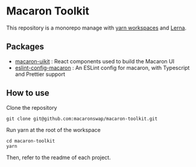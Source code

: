 # Macaron Toolkit

This repository is a monorepo manage with [yarn workspaces](https://classic.yarnpkg.com/en/docs/workspaces/) and [Lerna](https://lerna.js.org/). 

## Packages

- [macaron-uikit](https://github.com/macaronswap/macaron-toolkit/tree/master/packages/macaron-uikit) : React components used to build the Macaron UI
- [eslint-config-macaron](https://github.com/macaronswap/macaron-toolkit/tree/master/packages/eslint-config-macaron) : An ESLint config for macaron, with Typescript and Prettier support

## How to use

Clone the repository 

```
git clone git@github.com:macaronswap/macaron-toolkit.git
```

Run yarn at the root of the workspace

```
cd macaron-toolkit
yarn
```

Then, refer to the readme of each project.